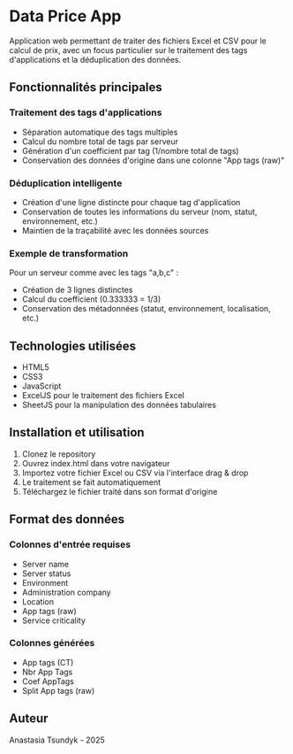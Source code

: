 # Data Price App

Application web permettant de traiter des fichiers Excel et CSV pour le calcul de prix, avec un focus particulier sur le traitement des tags d'applications et la déduplication des données.

## Fonctionnalités principales

### Traitement des tags d'applications
- Séparation automatique des tags multiples
- Calcul du nombre total de tags par serveur
- Génération d'un coefficient par tag (1/nombre total de tags)
- Conservation des données d'origine dans une colonne "App tags (raw)"

### Déduplication intelligente
- Création d'une ligne distincte pour chaque tag d'application
- Conservation de toutes les informations du serveur (nom, statut, environnement, etc.)
- Maintien de la traçabilité avec les données sources

### Exemple de transformation
Pour un serveur comme avec les tags "a,b,c" :
- Création de 3 lignes distinctes
- Calcul du coefficient (0.333333 = 1/3)
- Conservation des métadonnées (statut, environnement, localisation, etc.)

## Technologies utilisées

- HTML5
- CSS3
- JavaScript
- ExcelJS pour le traitement des fichiers Excel
- SheetJS pour la manipulation des données tabulaires

## Installation et utilisation

1. Clonez le repository
2. Ouvrez index.html dans votre navigateur
3. Importez votre fichier Excel ou CSV via l'interface drag & drop
4. Le traitement se fait automatiquement
5. Téléchargez le fichier traité dans son format d'origine

## Format des données

### Colonnes d'entrée requises
- Server name
- Server status
- Environment
- Administration company
- Location
- App tags (raw)
- Service criticality

### Colonnes générées
- App tags (CT)
- Nbr App Tags
- Coef AppTags
- Split App tags (raw)

## Auteur

Anastasia Tsundyk - 2025
